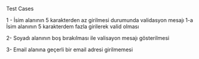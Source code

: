 Test Cases

1 - İsim alanının 5 karakterden az girilmesi durumunda validasyon mesajı
1-a İsim alanının 5 karakterdem fazla girilerek valid olması

2- Soyadı alanının boş bırakılması ile valisayon mesajı gösterilmesi

3- Email alanına geçerli bir email adresi girilmemesi
